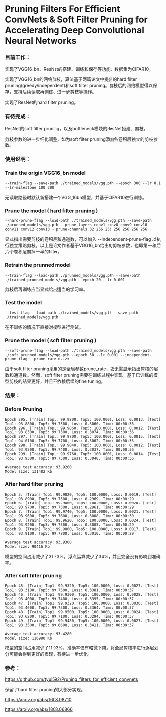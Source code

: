 # Pruning Filters For Efficient ConvNets & Soft Filter Pruning for Accelerating Deep Convolutional Neural Networks



### 目前工作：

实现了VGG16_bn、ResNet的搭建、训练和保存等功能，数据集为CIFAR10。

实现了VGG16_bn的网络剪枝，算法基于两篇论文中提出的hard filter pruning(greedy/independent)和soft filter pruning。剪枝后的网络模型得以保存，支持后续读取再训练、进一步剪枝等操作。

实现了ResNet的hard filter pruning。

### 有待完成：

ResNet的soft filter pruning，以及bottleneck模块的ResNet搭建、剪枝。

剪枝参数的进一步细化调整，如为soft filter pruning添加各卷积层独立的剪枝参数。



### 使用说明：

### Train the origin VGG16_bn model

```
--train-flag --save-path ./trained_models/vgg.pth --epoch 300 --lr 0.1 --lr-milestone 100 200
```

无读取路径时默认新搭建一个VGG_16bn模型，并基于CIFAR10进行训练。

### Prune the model ( hard filter pruning )

```
--hard-prune-flag --load-path ./trained_models/vgg.pth --save-path ./prunned_models/vgg.pth --prune-layers conv1 conv8 conv9 conv10 conv11 conv12 conv13 --prune-channels 32 256 256 256 256 256 256
```

显式指出需要剪枝的卷积层和通道数，可以加入 --independent-prune-flag 以执行独立策略剪枝。以上是论文作者基于VGG16_bn给出的剪枝参数，也即第一和后六个卷积层剪掉一半的filter。

### Retrain the prunned model

```
--train-flag --load-path ./prunned_models/vgg.pth --save-path ./trained_prunned_models/vgg.pth --epoch 20 --lr 0.001
```

剪枝后再训练应当显式给出适当的学习率。

### Test the model

```
--test-flag --load-path ./trained_models/vgg.pth --save-path ./trained_models/vgg.pth
```

在不训练的情况下直接对模型进行测试。

### Prune the model ( soft filter pruning )

```
--soft-prune-flag --load-path ./trained_models/vgg.pth --save-path ./soft_prunned_models/vgg.pth --epoch 50 --lr 0.001 --independent-prune-flag --prune-rate 0.125
```

由于soft filter pruning采用的是全局参数prune_rate，故无需显示指出剪枝的层数和通道数。然而，soft filter pruning需要在训练过程中实现。基于已训练的模型剪枝的结果更好，并且不依赖后续的fine tuning。



### 结果：

### Before Pruning

```
Epoch 295. [Train] Top1: 99.9800, Top5: 100.0000, Loss: 0.0013. [Test] Top1: 93.8800, Top5: 99.7500, Loss: 0.3060. Time: 00:00:36
Epoch 296. [Train] Top1: 99.9860, Top5: 100.0000, Loss: 0.0012. [Test] Top1: 93.8300, Top5: 99.7300, Loss: 0.3074. Time: 00:00:36
Epoch 297. [Train] Top1: 99.9700, Top5: 100.0000, Loss: 0.0015. [Test] Top1: 94.0100, Top5: 99.7700, Loss: 0.3062. Time: 00:00:36
Epoch 298. [Train] Top1: 99.9840, Top5: 100.0000, Loss: 0.0012. [Test] Top1: 93.9500, Top5: 99.7400, Loss: 0.3037. Time: 00:00:36
Epoch 299. [Train] Top1: 99.9760, Top5: 100.0000, Loss: 0.0014. [Test] Top1: 93.9300, Top5: 99.7500, Loss: 0.3040. Time: 00:00:36

Average test accuracy: 93.9200
Model size: 131482 Kb
```

### After hard filter pruning

```
Epoch 5. [Train] Top1: 99.9820, Top5: 100.0000, Loss: 0.0019. [Test] Top1: 93.8900, Top5: 99.7500, Loss: 0.2969. Time: 00:00:29
Epoch 6. [Train] Top1: 99.9800, Top5: 100.0000, Loss: 0.0020. [Test] Top1: 93.9700, Top5: 99.7500, Loss: 0.2961. Time: 00:00:29
Epoch 7. [Train] Top1: 99.9740, Top5: 100.0000, Loss: 0.0021. [Test] Top1: 93.9600, Top5: 99.7600, Loss: 0.3008. Time: 00:00:30
Epoch 8. [Train] Top1: 99.9620, Top5: 100.0000, Loss: 0.0024. [Test] Top1: 93.9200, Top5: 99.7500, Loss: 0.3005. Time: 00:00:29
Epoch 9. [Train] Top1: 99.9800, Top5: 100.0000, Loss: 0.0017. [Test] Top1: 93.9100, Top5: 99.7800, Loss: 0.3010. Time: 00:00:29

Average test accuracy: 93.9300
Model size: 90416 Kb
```

模型的空间占用减少了31.23%，浮点运算减少了34%，并且完全没有影响到准确率。

### After soft filter pruning

```
Epoch 45. [Train] Top1: 99.9320, Top5: 100.0000, Loss: 0.0027. [Test] Top1: 93.3100, Top5: 99.7500, Loss: 0.3381. Time: 00:00:37
Epoch 46. [Train] Top1: 99.9300, Top5: 100.0000, Loss: 0.0028. [Test] Top1: 93.4000, Top5: 99.7400, Loss: 0.3395. Time: 00:00:37
Epoch 47. [Train] Top1: 99.9320, Top5: 100.0000, Loss: 0.0030. [Test] Top1: 93.4600, Top5: 99.7300, Loss: 0.3364. Time: 00:00:37
Epoch 48. [Train] Top1: 99.9500, Top5: 100.0000, Loss: 0.0024. [Test] Top1: 93.6200, Top5: 99.7100, Loss: 0.3294. Time: 00:00:37
Epoch 49. [Train] Top1: 99.9480, Top5: 100.0000, Loss: 0.0027. [Test] Top1: 93.3500, Top5: 99.6600, Loss: 0.3411. Time: 00:00:37

Average test accuracy: 93.4280
Model size: 116980 Kb
```

模型的空间占用减少了11.03%，准确率仅有略微下降。将全局剪枝率进行逐层划分可能会得到更好的表现，有待进一步优化。



### 参考：

https://github.com/tyui592/Pruning_filters_for_efficient_convnets

保留了hard filter pruning的大部分实现。

https://arxiv.org/abs/1608.08710

https://arxiv.org/abs/1808.06866